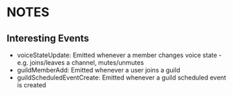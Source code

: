 # NOTES

## Interesting Events

- voiceStateUpdate: Emitted whenever a member changes voice state - e.g. joins/leaves a channel, mutes/unmutes
- guildMemberAdd: Emitted whenever a user joins a guild
- guildScheduledEventCreate: Emitted whenever a guild scheduled event is created
